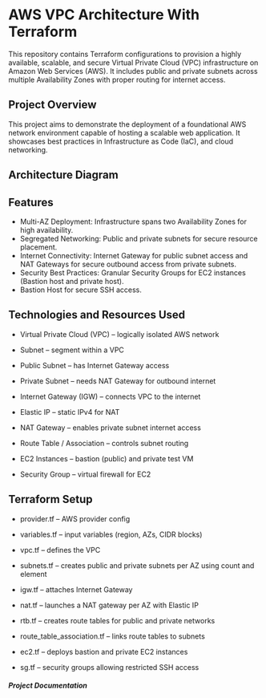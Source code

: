 # AWS VPC Architecture With Terraform
This repository contains Terraform configurations to provision a highly available, scalable, and secure Virtual Private Cloud (VPC) infrastructure on Amazon Web Services (AWS). It includes public and private subnets across multiple Availability Zones with proper routing for internet access.

## Project Overview
This project aims to demonstrate the deployment of a foundational AWS network environment capable of hosting a scalable web application. It showcases best practices in Infrastructure as Code (IaC), and cloud networking.

## Architecture Diagram

## Features
- Multi-AZ Deployment: Infrastructure spans two Availability Zones for high availability.
- Segregated Networking: Public and private subnets for secure resource placement.
- Internet Connectivity: Internet Gateway for public subnet access and NAT Gateways for secure outbound access from private subnets.
- Security Best Practices: Granular Security Groups for EC2 instances (Bastion host and private host). 
- Bastion Host for secure SSH access.

## Technologies and Resources Used
- Virtual Private Cloud (VPC) – logically isolated AWS network

- Subnet – segment within a VPC

- Public Subnet – has Internet Gateway access

- Private Subnet – needs NAT Gateway for outbound internet

- Internet Gateway (IGW) – connects VPC to the internet

- Elastic IP – static IPv4 for NAT

- NAT Gateway – enables private subnet internet access

- Route Table / Association – controls subnet routing

- EC2 Instances – bastion (public) and private test VM

- Security Group – virtual firewall for EC2

## Terraform Setup
- provider.tf – AWS provider config

- variables.tf – input variables (region, AZs, CIDR blocks)

- vpc.tf – defines the VPC

- subnets.tf – creates public and private subnets per AZ using count and element

- igw.tf – attaches Internet Gateway

- nat.tf – launches a NAT gateway per AZ with Elastic IP

- rtb.tf – creates route tables for public and private networks

- route_table_association.tf – links route tables to subnets

- ec2.tf – deploys bastion and private EC2 instances

- sg.tf – security groups allowing restricted SSH access

##### Project Documentation